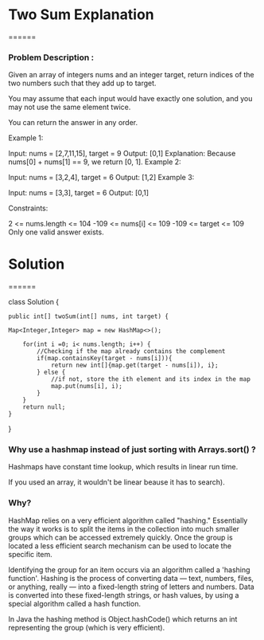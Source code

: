# Two Sum Explanation
======

### Problem Description :

Given an array of integers nums and an integer target, return indices of the two numbers such that they add up to target.

You may assume that each input would have exactly one solution, and you may not use the same element twice.

You can return the answer in any order.

 

Example 1:

Input: nums = [2,7,11,15], target = 9
Output: [0,1]
Explanation: Because nums[0] + nums[1] == 9, we return [0, 1].
Example 2:

Input: nums = [3,2,4], target = 6
Output: [1,2]
Example 3:

Input: nums = [3,3], target = 6
Output: [0,1]
 

Constraints:

2 <= nums.length <= 104
-109 <= nums[i] <= 109
-109 <= target <= 109
Only one valid answer exists.



# Solution
======


class Solution {

    public int[] twoSum(int[] nums, int target) {
    
    Map<Integer,Integer> map = new HashMap<>();
    
        for(int i =0; i< nums.length; i++) {
			//Checking if the map already contains the complement
			if(map.containsKey(target - nums[i])){
                return new int[]{map.get(target - nums[i]), i};
            } else {
				//if not, store the ith element and its index in the map
                map.put(nums[i], i);
            }
        }
        return null;
    }
}

### Why use a hashmap instead of just sorting with Arrays.sort() ? 


Hashmaps have constant time lookup, which results in linear run time.

If you used an array, it wouldn't be linear beause it has to search).

### Why?

HashMap relies on a very efficient algorithm called "hashing." Essentially the way it works is to split the items in the collection into much smaller groups which can be accessed extremely quickly. Once the group is located a less efficient search mechanism can be used to locate the specific item.

Identifying the group for an item occurs via an algorithm called a 'hashing function'. Hashing is the process of converting data — text, numbers, files, or anything, really — into a fixed-length string of letters and numbers. Data is converted into these fixed-length strings, or hash values, by using a special algorithm called a hash function.

In Java the hashing method is Object.hashCode() which returns an int representing the group (which is very efficient).